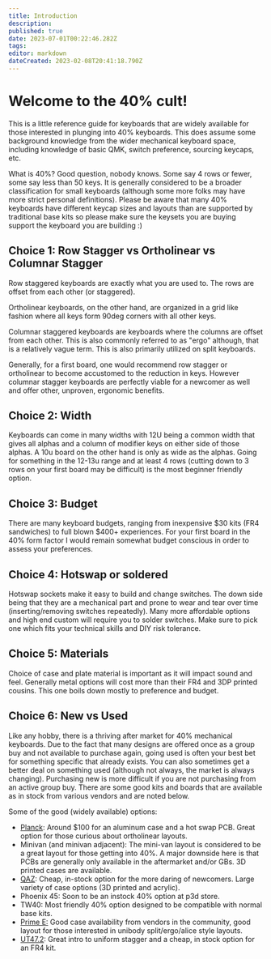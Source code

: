 ```yaml
---
title: Introduction
description: 
published: true
date: 2023-07-01T00:22:46.282Z
tags: 
editor: markdown
dateCreated: 2023-02-08T20:41:18.790Z
---
```


# Welcome to the 40% cult!

This is a little reference guide for keyboards that are widely available for those interested in plunging into 40% keyboards. This does assume some background knowledge from the wider mechanical keyboard space, including knowledge of basic QMK, switch preference, sourcing keycaps, etc.

What is 40%? Good question, nobody knows. Some say 4 rows or fewer, some say less than 50 keys. It is generally considered to be a broader classification for small keyboards (although some more folks may have more strict personal definitions). Please be aware that many 40% keyboards have different keycap sizes and layouts than are supported by traditional base kits so please make sure the keysets you are buying support the keyboard you are building :)

## Choice 1: Row Stagger vs Ortholinear vs Columnar Stagger

Row staggered keyboards are exactly what you are used to. The rows are offset from each other (or staggered). 

Ortholinear keyboards, on the other hand, are organized in a grid like fashion where all keys form 90deg corners with all other keys. 

Columnar staggered keyboards are keyboards where the columns are offset from each other. This is also commonly referred to as "ergo" although, that is a relatively vague term. This is also primarily utilized on split keyboards. 

Generally, for a first board, one would recommend row stagger or ortholinear to become accustomed to the reduction in keys. However columnar stagger keyboards are perfectly viable for a newcomer as well and offer other, unproven, ergonomic benefits.

## Choice 2: Width

Keyboards can come in many widths with 12U being a common width that gives all alphas and a column of modifier keys on either side of those alphas. A 10u board on the other hand is only as wide as the alphas. Going for something in the 12-13u range and at least 4 rows (cutting down to 3 rows on your first board may be difficult) is the most beginner friendly option.

## Choice 3: Budget

There are many keyboard budgets, ranging from inexpensive $30 kits (FR4 sandwiches) to full blown $400+ experiences. For your first board in the 40% form factor I would remain somewhat budget conscious in order to assess your preferences.

## Choice 4: Hotswap or soldered

Hotswap sockets make it easy to build and change switches. The down side being that they are a mechanical part and prone to wear and tear over time (inserting/removing switches repeatedly). Many more affordable options and high end custom will require you to solder switches. Make sure to pick one which fits your technical skills and DIY risk tolerance.

## Choice 5: Materials

Choice of case and plate material is important as it will impact sound and feel. Generally metal options will cost more than their FR4 and 3DP printed cousins. This one boils down mostly to preference and budget.

## Choice 6: New vs Used

Like any hobby, there is a thriving after market for 40% mechanical keyboards. Due to the fact that many designs are offered once as a group buy and not available to purchase again, going used is often your best bet for something specific that already exists. You can also sometimes get a better deal on something used (although not always, the market is always changing). Purchasing new is more difficult if you are not purchasing from an active group buy. There are some good kits and boards that are available as in stock from various vendors and are noted below. 

Some of the good (widely available) options:

*   [Planck](https://wiki.40percent.app/en/Boards/Planck): Around $100 for an aluminum case and a hot swap PCB. Great option for those curious about ortholinear layouts.
*   Minivan (and minivan adjacent): The mini-van layout is considered to be a great layout for those getting into 40%. A major downside here is that PCBs are generally only available in the aftermarket and/or GBs. 3D printed cases are available.
*   [QAZ](https://wiki.40percent.app/en/Boards/QAZ): Cheap, in-stock option for the more daring of newcomers. Large variety of case options (3D printed and acrylic).
*   Phoenix 45: Soon to be an instock 40% option at p3d store.
*   TW40: Most friendly 40% option designed to be compatible with normal base kits.
*   [Prime E:](https://www.primekb.com/products/prime_e-rev-2-pcb) Good case availability from vendors in the community, good layout for those interested in unibody split/ergo/alice style layouts.
*   [UT47.2](https://keyhive.xyz/shop/ut472-kit): Great intro to uniform stagger and a cheap, in stock option for an FR4 kit.